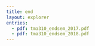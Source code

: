 ```yaml
---
title: end
layout: explorer
entries:
  - pdf: tma310_endsem_2017.pdf
  - pdf: tma310_endsem_2018.pdf
---
```

